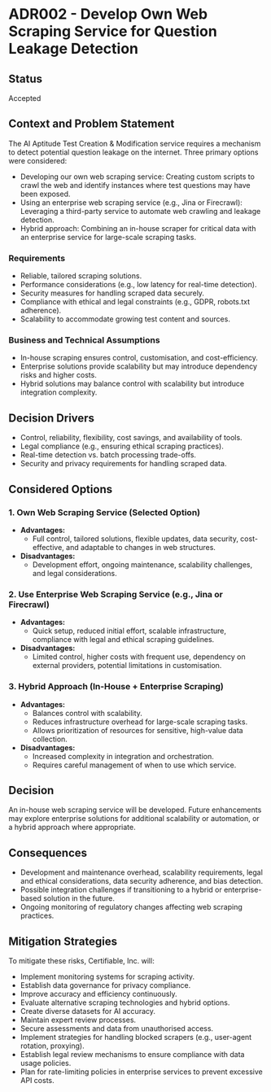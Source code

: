 # ADR002 - Develop Own Web Scraping Service for Question Leakage Detection

## Status  
Accepted  

## Context and Problem Statement  
The AI Aptitude Test Creation & Modification service requires a mechanism to detect potential question leakage on the internet. Three primary options were considered:
- Developing our own web scraping service: Creating custom scripts to crawl the web and identify instances where test questions may have been exposed.
- Using an enterprise web scraping service (e.g., Jina or Firecrawl): Leveraging a third-party service to automate web crawling and leakage detection.
- Hybrid approach: Combining an in-house scraper for critical data with an enterprise service for large-scale scraping tasks.

### Requirements  
- Reliable, tailored scraping solutions.  
- Performance considerations (e.g., low latency for real-time detection).  
- Security measures for handling scraped data securely.  
- Compliance with ethical and legal constraints (e.g., GDPR, robots.txt adherence).  
- Scalability to accommodate growing test content and sources.

### Business and Technical Assumptions  
- In-house scraping ensures control, customisation, and cost-efficiency.  
- Enterprise solutions provide scalability but may introduce dependency risks and higher costs.  
- Hybrid solutions may balance control with scalability but introduce integration complexity.

## Decision Drivers  
- Control, reliability, flexibility, cost savings, and availability of tools.  
- Legal compliance (e.g., ensuring ethical scraping practices).  
- Real-time detection vs. batch processing trade-offs.  
- Security and privacy requirements for handling scraped data.

## Considered Options  

### 1. Own Web Scraping Service (Selected Option)  
- **Advantages:**  
  - Full control, tailored solutions, flexible updates, data security, cost-effective, and adaptable to changes in web structures.  
- **Disadvantages:**  
  - Development effort, ongoing maintenance, scalability challenges, and legal considerations.  

### 2. Use Enterprise Web Scraping Service (e.g., Jina or Firecrawl)  
- **Advantages:**  
  - Quick setup, reduced initial effort, scalable infrastructure, compliance with legal and ethical scraping guidelines.  
- **Disadvantages:**  
  - Limited control, higher costs with frequent use, dependency on external providers, potential limitations in customisation.  

### 3. Hybrid Approach (In-House + Enterprise Scraping)  
- **Advantages:**  
  - Balances control with scalability.  
  - Reduces infrastructure overhead for large-scale scraping tasks.  
  - Allows prioritization of resources for sensitive, high-value data collection.  
- **Disadvantages:**  
  - Increased complexity in integration and orchestration.  
  - Requires careful management of when to use which service.  

## Decision  
An in-house web scraping service will be developed. Future enhancements may explore enterprise solutions for additional scalability or automation, or a hybrid approach where appropriate.

## Consequences  
- Development and maintenance overhead, scalability requirements, legal and ethical considerations, data security adherence, and bias detection.  
- Possible integration challenges if transitioning to a hybrid or enterprise-based solution in the future.  
- Ongoing monitoring of regulatory changes affecting web scraping practices.

## Mitigation Strategies  
To mitigate these risks, Certifiable, Inc. will:
- Implement monitoring systems for scraping activity.  
- Establish data governance for privacy compliance.  
- Improve accuracy and efficiency continuously.  
- Evaluate alternative scraping technologies and hybrid options.  
- Create diverse datasets for AI accuracy.  
- Maintain expert review processes.  
- Secure assessments and data from unauthorised access.  
- Implement strategies for handling blocked scrapers (e.g., user-agent rotation, proxying).  
- Establish legal review mechanisms to ensure compliance with data usage policies.  
- Plan for rate-limiting policies in enterprise services to prevent excessive API costs.  

